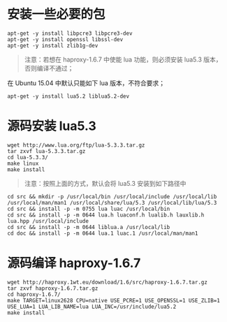 

# 安装一些必要的包
```shell
apt-get -y install libpcre3 libpcre3-dev
apt-get -y install openssl libssl-dev
apt-get -y install zlib1g-dev
```

> 注意：若想在 haproxy-1.6.7 中使能 lua 功能，则必须安装 lua5.3 版本，否则编译不通过；

 在 Ubuntu 15.04 中默认只能如下 lua 版本，不符合要求；
```shell
apt-get -y install lua5.2 liblua5.2-dev
```

# 源码安装 lua5.3
```shell
wget http://www.lua.org/ftp/lua-5.3.3.tar.gz
tar zxvf lua-5.3.3.tar.gz
cd lua-5.3.3/
make linux
make install
```

> 注意：按照上面的方式，默认会将 lua5.3 安装到如下路径中
```shell
cd src && mkdir -p /usr/local/bin /usr/local/include /usr/local/lib /usr/local/man/man1 /usr/local/share/lua/5.3 /usr/local/lib/lua/5.3
cd src && install -p -m 0755 lua luac /usr/local/bin
cd src && install -p -m 0644 lua.h luaconf.h lualib.h lauxlib.h lua.hpp /usr/local/include
cd src && install -p -m 0644 liblua.a /usr/local/lib
cd doc && install -p -m 0644 lua.1 luac.1 /usr/local/man/man1
```

# 源码编译 haproxy-1.6.7
```shell
wget http://haproxy.1wt.eu/download/1.6/src/haproxy-1.6.7.tar.gz
tar zxvf haproxy-1.6.7.tar.gz
cd haproxy-1.6.7/
make TARGET=linux2628 CPU=native USE_PCRE=1 USE_OPENSSL=1 USE_ZLIB=1 USE_LUA=1 LUA_LIB_NAME=lua LUA_INC=/usr/include/lua5.2
make install
```




